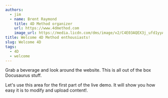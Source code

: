 ```yaml
---
authors:
  - jim
  - name: Brent Raymond
    title: 4D Method organizer
    url: https://www.4dmethod.com
    image_url: https://media.licdn.com/dms/image/v2/C4E03AQEX3j_ufd1yyA/profile-displayphoto-shrink_200_200/profile-displayphoto-shrink_200_200/0/1516290380504?e=2147483647&v=beta&t=UZwbTc751LRo89a3qpurQm73iWJ-gKaNzeXWruyt5MA
title: Welcome 4D Method enthousiasts!
slug: Welcome 4D
tags:
  - 4D
  - welcome
---
```


Grab a beverage and look around the website. This is all out of the box Docusaurus stuff.

<!-- truncate -->

Let's use this area for the first part of the live demo. It will show you how easy it is to modify and upload content!.